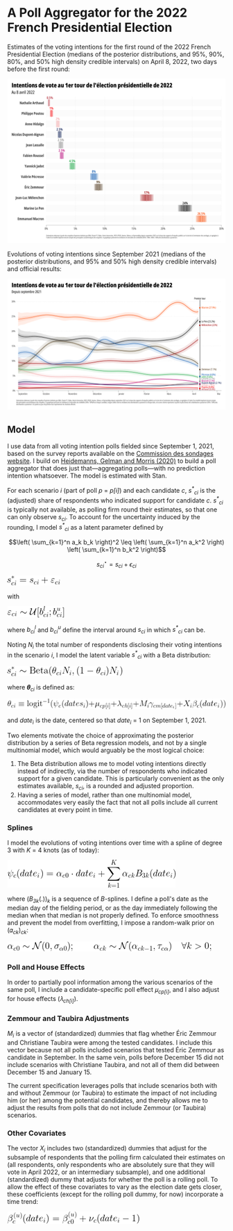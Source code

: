 # A Poll Aggregator for the 2022 French Presidential Election

Estimates of the voting intentions for the first round of the 2022 French Presidential Election (medians of the posterior distributions, and 95%, 90%, 80%, and 50% high density credible intervals) on April 8, 2022, two days before the first round:

![](https://github.com/flavienganter/polls-2022-election/blob/main/PollsFrance2022_latest.png?raw=true)

Evolutions of voting intentions since September 2021 (medians of the posterior distributions, and 95% and 50% high density credible intervals) and official results:

![](https://github.com/flavienganter/polls-2022-election/blob/main/PollsFrance2022_evolution_final.png?raw=true)

## Model

I use data from all voting intention polls fielded since September 1, 2021, based on the survey reports available on the [Commission des sondages website](https://www.commission-des-sondages.fr/notices/). I build on [Heidemanns, Gelman and Morris (2020)](https://hdsr.mitpress.mit.edu/pub/nw1dzd02/release/1) to build a poll aggregator that does just that—aggregating polls—with no prediction intention whatsoever. The model is estimated with Stan.

For each scenario _i_ (part of poll _p_ = _p[i]_) and each candidate _c_, _s<sup>*</sup><sub>ci</sub>_ is the (adjusted) share of respondents who indicated support for candidate _c_. _s<sup>*</sup><sub>ci</sub>_ is typically not available, as polling firm round their estimates, so that one can only observe _s<sub>ci</sub>_. To account for the uncertainty induced by the rounding, I model _s<sup>*</sup><sub>ci</sub>_ as a latent parameter defined by

$$\left( \sum_{k=1}^n a_k b_k \right)^2 \leq \left( \sum_{k=1}^n a_k^2 \right) \left( \sum_{k=1}^n b_k^2 \right)$$

$$ s^{\star}_{ci} = s_{ci} + \epsilon_{ci} $$

![](https://github.com/flavienganter/polls-2022-election/blob/main/img/latent_s.png?raw=true)

with

![](https://github.com/flavienganter/polls-2022-election/blob/main/img/epsilon.png?raw=true)

where _b<sub>ci</sub><sup>l</sup>_ and _b<sub>ci</sub><sup>u</sup>_ define the interval around _s<sub>ci</sub>_ in which _s<sup>*</sup><sub>ci</sub>_ can be.

Noting _N<sub>i</sub>_ the total number of respondents disclosing their voting intentions in the scenario _i_, I model the latent variable _s<sup>*</sup><sub>ci</sub>_ with a Beta distribution:

![](https://github.com/flavienganter/polls-2022-election/blob/main/img/beta_m.png?raw=true)

where 𝜽<sub>_ci_</sub> is defined as:

![](https://github.com/flavienganter/polls-2022-election/blob/main/img/theta.png?raw=true)

and _date<sub>i</sub>_ is the date, centered so that _date<sub>i</sub>_ = 1 on September 1, 2021.

Two elements motivate the choice of approximating the posterior distribution by a series of Beta regression models, and not by a single multinomial model, which would arguably be the most logical choice:
1. The Beta distribution allows me to model voting intentions directly instead of indirectly, via the number of respondents who indicated support for a given candidate. This is particularly convenient as the only estimates available, _s<sub>ci</sub>_, is a rounded and adjusted proportion.
2. Having a series of model, rather than one multinomial model, accommodates very easily the fact that not all polls include all current candidates at every point in time.

### Splines

I model the evolutions of voting intentions over time with a spline of degree 3 with _K_ = 4 knots (as of today):

![](https://github.com/flavienganter/polls-2022-election/blob/main/img/spline.png?raw=true)

where (_B<sub>3k</sub>_(.))<sub>_k_</sub> is a sequence of _B_-splines. I define a poll's date as the median day of the fielding period, or as the day immediately following the median when that median is not properly defined. To enforce smoothness and prevent the model from overfitting, I impose a random-walk prior on (𝛼<sub>_ck_</sub>)<sub>_ck_</sub>:

![](https://github.com/flavienganter/polls-2022-election/blob/main/img/prior_alpha1.png?raw=true)

### Poll and House Effects

In order to partially pool information among the various scenarios of the same poll, I include a candidate-specific poll effect 𝜇<sub>_cp[i]_</sub>, and I also adjust for house effects (𝜆<sub>_ch[i]_</sub>).

### Zemmour and Taubira Adjustments

_M<sub>i</sub>_ is a vector of (standardized) dummies that flag whether Éric Zemmour and Christiane Taubira were among the tested candidates. I include this vector because not all polls included scenarios that tested Éric Zemmour as candidate in September. In the same vein, polls before December 15 did not include scenarios with Christiane Taubira, and not all of them did between December 15 and January 15.

The current specification leverages polls that include scenarios both with and without Zemmour (or Taubira) to estimate the impact of not including him (or her) among the potential candidates, and thereby allows me to adjust the results from polls that do not include Zemmour (or Taubira) scenarios.

### Other Covariates

The vector _X<sub>i</sub>_ includes two (standardized) dummies that adjust for the subsample of respondents that the polling firm calculated their estimates on (all respondents, only respondents who are absolutely sure that they will vote in April 2022, or an intermediary subsample), and one additional (standardized) dummy that adjusts for whether the poll is a rolling poll. To allow the effect of these covariates to vary as the election date gets closer, these coefficients (except for the rolling poll dummy, for now) incorporate a time trend:

![](https://github.com/flavienganter/polls-2022-election/blob/main/img/beta.png?raw=true)
